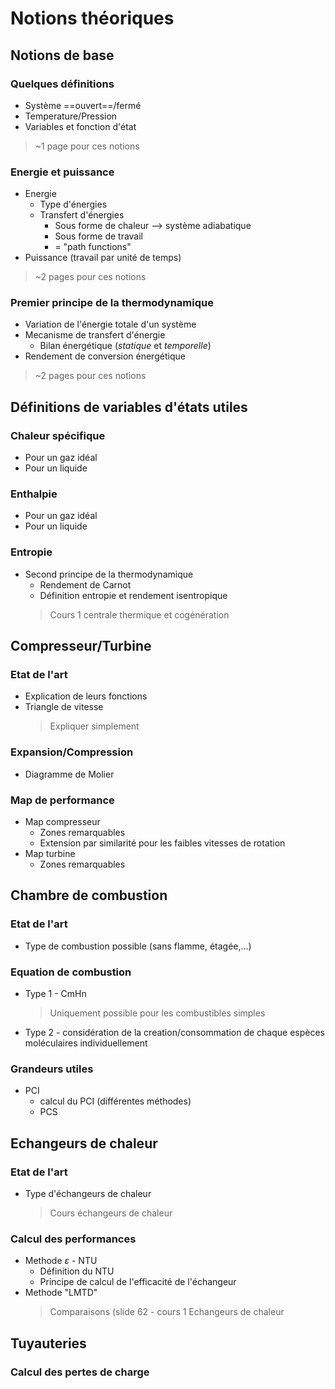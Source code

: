 
# Notions théoriques
## Notions de base
### Quelques définitions
- Système ==ouvert==/fermé
- Temperature/Pression
- Variables et fonction d'état
> ~1 page pour ces notions

### Energie et puissance
- Energie 
	- Type d'énergies
	- Transfert d'énergies
		- Sous forme de chaleur	--> système adiabatique
		- Sous forme de travail
		- = "path functions"
- Puissance (travail par unité de temps)
> ~2 pages pour ces notions

### Premier principe de la thermodynamique
- Variation de l'énergie totale d'un système
- Mecanisme de transfert d'énergie
	- Bilan énergétique (*statique* et *temporelle*)
- Rendement de conversion énergétique
> ~2 pages pour ces notions

## Définitions de variables d'états utiles
### Chaleur spécifique
- Pour un gaz idéal
- Pour un liquide

### Enthalpie
- Pour un gaz idéal
- Pour un liquide

###  Entropie
- Second principe de la thermodynamique
	- Rendement de Carnot
	- Définition entropie et rendement isentropique
	> Cours 1 centrale thermique et cogénération

## Compresseur/Turbine
### Etat de l'art 
- Explication de leurs fonctions
- Triangle de vitesse
	> Expliquer simplement
### Expansion/Compression
- Diagramme de Molier

### Map de performance
- Map compresseur
	- Zones remarquables
	- Extension par similarité pour les faibles vitesses de rotation 
- Map turbine
	- Zones remarquables 

## Chambre de combustion
### Etat de l'art
- Type de combustion possible (sans flamme, étagée,...)
### Equation de combustion
- Type 1 - CmHn
	> Uniquement possible pour les combustibles simples
	
- Type 2 - considération de la creation/consommation de chaque espèces moléculaires individuellement

### Grandeurs utiles
- PCI
	- calcul du PCI (différentes méthodes)
	- PCS
## Echangeurs de chaleur
### Etat de l'art
- Type d'échangeurs de chaleur 
	> Cours échangeurs de chaleur
### Calcul des performances
- Methode $\varepsilon$ - NTU
	- Définition du NTU
	- Principe de calcul de l'efficacité de l'échangeur
- Methode "LMTD"
	> Comparaisons (slide 62 - cours 1 Echangeurs de chaleur

## Tuyauteries
### Calcul des pertes de charge
<!--stackedit_data:
eyJoaXN0b3J5IjpbMTgzNDEwMDAwNV19
-->